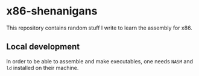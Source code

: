 # x86-shenanigans

This repository contains random stuff I write to learn the assembly for x86.

## Local development

In order to be able to assemble and make executables, one needs `NASM` and `ld`
installed on their machine.
